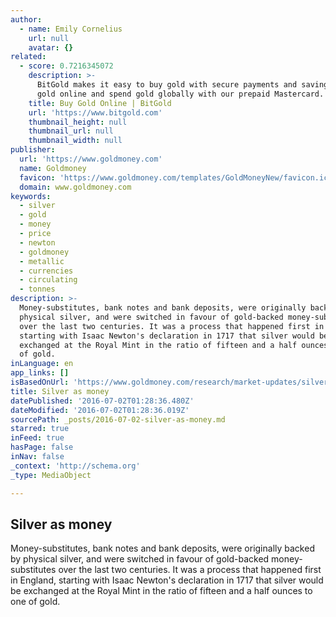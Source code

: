 ```yaml
---
author:
  - name: Emily Cornelius
    url: null
    avatar: {}
related:
  - score: 0.7216345072
    description: >-
      BitGold makes it easy to buy gold with secure payments and savings. Send
      gold online and spend gold globally with our prepaid Mastercard.
    title: Buy Gold Online | BitGold
    url: 'https://www.bitgold.com'
    thumbnail_height: null
    thumbnail_url: null
    thumbnail_width: null
publisher:
  url: 'https://www.goldmoney.com'
  name: Goldmoney
  favicon: 'https://www.goldmoney.com/templates/GoldMoneyNew/favicon.ico'
  domain: www.goldmoney.com
keywords:
  - silver
  - gold
  - money
  - price
  - newton
  - goldmoney
  - metallic
  - currencies
  - circulating
  - tonnes
description: >-
  Money-substitutes, bank notes and bank deposits, were originally backed by
  physical silver, and were switched in favour of gold-backed money-substitutes
  over the last two centuries. It was a process that happened first in England,
  starting with Isaac Newton's declaration in 1717 that silver would be
  exchanged at the Royal Mint in the ratio of fifteen and a half ounces to one
  of gold.
inLanguage: en
app_links: []
isBasedOnUrl: 'https://www.goldmoney.com/research/market-updates/silver-as-money'
title: Silver as money
datePublished: '2016-07-02T01:28:36.480Z'
dateModified: '2016-07-02T01:28:36.019Z'
sourcePath: _posts/2016-07-02-silver-as-money.md
starred: true
inFeed: true
hasPage: false
inNav: false
_context: 'http://schema.org'
_type: MediaObject

---
```

<article style=""><h1>Silver as money</h1><p>Money-substitutes, bank notes and bank deposits, were originally backed by physical silver, and were switched in favour of gold-backed money-substitutes over the last two centuries. It was a process that happened first in England, starting with Isaac Newton's declaration in 1717 that silver would be exchanged at the Royal Mint in the ratio of fifteen and a half ounces to one of gold.</p></article>